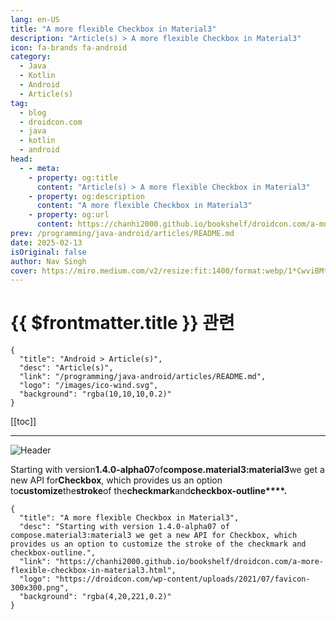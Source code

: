 ```yaml
---
lang: en-US
title: "A more flexible Checkbox in Material3"
description: "Article(s) > A more flexible Checkbox in Material3"
icon: fa-brands fa-android
category:
  - Java
  - Kotlin
  - Android
  - Article(s)
tag:
  - blog
  - droidcon.com
  - java
  - kotlin
  - android
head:
  - - meta:
    - property: og:title
      content: "Article(s) > A more flexible Checkbox in Material3"
    - property: og:description
      content: "A more flexible Checkbox in Material3"
    - property: og:url
      content: https://chanhi2000.github.io/bookshelf/droidcon.com/a-more-flexible-checkbox-in-material3.html
prev: /programming/java-android/articles/README.md
date: 2025-02-13
isOriginal: false
author: Nav Singh
cover: https://miro.medium.com/v2/resize:fit:1400/format:webp/1*CwviBMtZIwUrgykadkDXKg.png
---
```


# {{ $frontmatter.title }} 관련

```component VPCard
{
  "title": "Android > Article(s)",
  "desc": "Article(s)",
  "link": "/programming/java-android/articles/README.md",
  "logo": "/images/ico-wind.svg",
  "background": "rgba(10,10,10,0.2)"
}
```

[[toc]]

---

<SiteInfo
  name="A more flexible Checkbox in Material3"
  desc="Starting with version 1.4.0-alpha07 of compose.material3:material3 we get a new API for Checkbox, which provides us an option to customize the stroke of the checkmark and checkbox-outline."
  url="https://droidcon.com/2025/02/13/a-more-flexible-checkbox-in-material3"
  logo="https://droidcon.com/wp-content/uploads/2021/07/favicon-300x300.png"
  preview="https://miro.medium.com/v2/resize:fit:1400/format:webp/1*CwviBMtZIwUrgykadkDXKg.png"/>

![Header](https://miro.medium.com/v2/resize:fit:1400/format:webp/1*CwviBMtZIwUrgykadkDXKg.png)

Starting with version**1.4.0-alpha07**of**compose.material3:material3**we get a new API for**Checkbox**, which provides us an option to**customize**the**stroke**of the**checkmark**and**checkbox-outline****.**

<!-- ###### Existing API

@Preview(showBackground = true)

@Composable

fun CheckboxOldSample() {

val checkedState = remember { mutableStateOf(true) }

Row(

modifier = Modifier.fillMaxWidth(),

verticalAlignment = androidx.compose.ui.Alignment.CenterVertically

) {

Checkbox(

checked = checkedState.value,

onCheckedChange = { checkedState.value = it }

)

Text(text = "Old Checkbox API"

}

}

@Preview(showBackground = true) @Composable fun CheckboxOldSample() { val checkedState = remember { mutableStateOf(true) } Row( modifier = Modifier.fillMaxWidth(), verticalAlignment = androidx.compose.ui.Alignment.CenterVertically ) { Checkbox( checked = checkedState.value, onCheckedChange = { checkedState.value = it } ) Text(text = "Old Checkbox API" } }

@Preview(showBackground = true)
@Composable
fun CheckboxOldSample() {
    val checkedState = remember { mutableStateOf(true) }
    Row(
        modifier = Modifier.fillMaxWidth(),
        verticalAlignment = androidx.compose.ui.Alignment.CenterVertically
    ) {
        Checkbox(
            checked = checkedState.value,
            onCheckedChange = { checkedState.value = it }
        )
        Text(text = "Old Checkbox API"
    }
}

![](https://miro.medium.com/v2/resize:fit:898/format:webp/1*WTuXHGRKl70b-TSX2HTgOw.png)

Docs of existing API

###### New API implementation

@Composable

fun CheckboxWithRoundedStrokes() {

val strokeWidthPx = with(LocalDensity.current) { floor(CheckboxDefaults.StrokeWidth.toPx()) }

val checkmarkStroke =

remember(strokeWidthPx) {

Stroke(

width = strokeWidthPx,

cap = StrokeCap.Square,

join = StrokeJoin.Round,

pathEffect = PathEffect.dashPathEffect(floatArrayOf(2f, 6f))

)

}

val outlineStroke = remember(strokeWidthPx) {

Stroke(width = 8f)

}

val checkedState = remember { mutableStateOf(true) }

Row(

modifier = Modifier.fillMaxWidth(),

verticalAlignment = androidx.compose.ui.Alignment.CenterVertically

) {

Checkbox(

checked = true,

onCheckedChange = { },

// New properties

checkmarkStroke = checkmarkStroke,

outlineStroke = outlineStroke

)

Text(text = "New Checkbox API")

}

}

@Composable fun CheckboxWithRoundedStrokes() { val strokeWidthPx = with(LocalDensity.current) { floor(CheckboxDefaults.StrokeWidth.toPx()) } val checkmarkStroke = remember(strokeWidthPx) { Stroke( width = strokeWidthPx, cap = StrokeCap.Square, join = StrokeJoin.Round, pathEffect = PathEffect.dashPathEffect(floatArrayOf(2f, 6f)) ) } val outlineStroke = remember(strokeWidthPx) { Stroke(width = 8f) } val checkedState = remember { mutableStateOf(true) } Row( modifier = Modifier.fillMaxWidth(), verticalAlignment = androidx.compose.ui.Alignment.CenterVertically ) { Checkbox( checked = true, onCheckedChange = { }, // New properties checkmarkStroke = checkmarkStroke, outlineStroke = outlineStroke ) Text(text = "New Checkbox API") } }

@Composable
fun CheckboxWithRoundedStrokes() {
    val strokeWidthPx = with(LocalDensity.current) { floor(CheckboxDefaults.StrokeWidth.toPx()) }
    val checkmarkStroke =
        remember(strokeWidthPx) {
            Stroke(
                width = strokeWidthPx,
                cap = StrokeCap.Square,
                join = StrokeJoin.Round,
                pathEffect = PathEffect.dashPathEffect(floatArrayOf(2f, 6f))
            )
        }
    val outlineStroke = remember(strokeWidthPx) {
        Stroke(width = 8f)
    }
    val checkedState = remember { mutableStateOf(true) }
    Row(
        modifier = Modifier.fillMaxWidth(),
        verticalAlignment = androidx.compose.ui.Alignment.CenterVertically
    ) {
        Checkbox(
            checked = true,
            onCheckedChange = { },
            // New properties
            checkmarkStroke = checkmarkStroke,
            outlineStroke = outlineStroke
        )

        Text(text = "New Checkbox API")
    }
}

###### Demo

![](https://miro.medium.com/v2/resize:fit:1400/format:webp/1*IFS3_W_JwGP8wZHB8WeIeg.png)

Preview of 2 states — New API

###### Stay in touch

[navczydev.bsky.social](https://bsky.app/profile/navczydev.bsky.social?source=post_page-----378edc1f9aca--------------------------------------- "navczydev.bsky.social")[Nav Singh (@navczydev@androiddev.social)](https://androiddev.social/@navczydev?source=post_page-----378edc1f9aca--------------------------------------- "Nav Singh (@navczydev@androiddev.social)")[navczydev – Overview](https://github.com/navczydev?source=post_page-----378edc1f9aca--------------------------------------- "navczydev - Overview")[x.com](https://x.com/navczydev?source=post_page-----378edc1f9aca--------------------------------------- "x.com")

###### References

[Compose Material 3 | Jetpack | Android Developers](https://developer.android.com/jetpack/androidx/releases/compose-material3?source=post_page-----378edc1f9aca---------------------------------------#1.4.0-alpha07 "Compose Material 3 | Jetpack | Android Developers")

This article is previously published on [proandroiddev.com.](https://proandroiddev.com/a-more-flexible-checkbox-material3-378edc1f9aca) -->

<!-- TODO: add ARTICLE CARD -->
```component VPCard
{
  "title": "A more flexible Checkbox in Material3",
  "desc": "Starting with version 1.4.0-alpha07 of compose.material3:material3 we get a new API for Checkbox, which provides us an option to customize the stroke of the checkmark and checkbox-outline.",
  "link": "https://chanhi2000.github.io/bookshelf/droidcon.com/a-more-flexible-checkbox-in-material3.html",
  "logo": "https://droidcon.com/wp-content/uploads/2021/07/favicon-300x300.png",
  "background": "rgba(4,20,221,0.2)"
}
```
